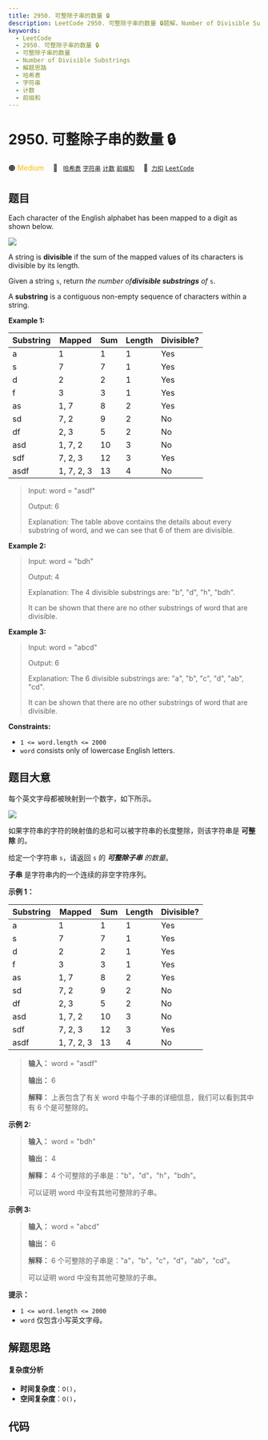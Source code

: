 ```yaml
---
title: 2950. 可整除子串的数量 🔒
description: LeetCode 2950. 可整除子串的数量 🔒题解，Number of Divisible Substrings，包含解题思路、复杂度分析以及完整的 JavaScript 代码实现。
keywords:
  - LeetCode
  - 2950. 可整除子串的数量 🔒
  - 可整除子串的数量
  - Number of Divisible Substrings
  - 解题思路
  - 哈希表
  - 字符串
  - 计数
  - 前缀和
---
```


# 2950. 可整除子串的数量 🔒

🟠 <font color=#ffb800>Medium</font>&emsp; 🔖&ensp; [`哈希表`](/tag/hash-table.md) [`字符串`](/tag/string.md) [`计数`](/tag/counting.md) [`前缀和`](/tag/prefix-sum.md)&emsp; 🔗&ensp;[`力扣`](https://leetcode.cn/problems/number-of-divisible-substrings) [`LeetCode`](https://leetcode.com/problems/number-of-divisible-substrings)

## 题目

Each character of the English alphabet has been mapped to a digit as shown
below.

![](https://fastly.jsdelivr.net/gh/doocs/leetcode@main/solution/2900-2999/2950.Number%20of%20Divisible%20Substrings/images/old_phone_digits.png)

A string is **divisible** if the sum of the mapped values of its characters is
divisible by its length.

Given a string `s`, return _the number of**divisible substrings** of_ `s`.

A **substring** is a contiguous non-empty sequence of characters within a
string.



**Example 1:**

Substring | Mapped | Sum | Length | Divisible?  
---|---|---|---|---  
a | 1 | 1 | 1 | Yes  
s | 7 | 7 | 1 | Yes  
d | 2 | 2 | 1 | Yes  
f | 3 | 3 | 1 | Yes  
as | 1, 7 | 8 | 2 | Yes  
sd | 7, 2 | 9 | 2 | No  
df | 2, 3 | 5 | 2 | No  
asd | 1, 7, 2 | 10 | 3 | No  
sdf | 7, 2, 3 | 12 | 3 | Yes  
asdf | 1, 7, 2, 3 | 13 | 4 | No  
  > Input: word = "asdf"
> 
> Output: 6
> 
> Explanation: The table above contains the details about every substring of word, and we can see that 6 of them are divisible.

**Example 2:**

> Input: word = "bdh"
> 
> Output: 4
> 
> Explanation: The 4 divisible substrings are: "b", "d", "h", "bdh".
> 
> It can be shown that there are no other substrings of word that are divisible.

**Example 3:**

> Input: word = "abcd"
> 
> Output: 6
> 
> Explanation: The 6 divisible substrings are: "a", "b", "c", "d", "ab", "cd".
> 
> It can be shown that there are no other substrings of word that are divisible.

**Constraints:**

  * `1 <= word.length <= 2000`
  * `word` consists only of lowercase English letters.


## 题目大意

每个英文字母都被映射到一个数字，如下所示。

![](https://fastly.jsdelivr.net/gh/doocs/leetcode@main/solution/2900-2999/2950.Number%20of%20Divisible%20Substrings/images/old_phone_digits.png)

如果字符串的字符的映射值的总和可以被字符串的长度整除，则该字符串是 **可整除** 的。

给定一个字符串 `s`，请返回 `s` 的 _**可整除子串** 的数量_。

**子串** 是字符串内的一个连续的非空字符序列。



**示例 1：**

Substring | Mapped | Sum | Length | Divisible?  
---|---|---|---|---  
a | 1 | 1 | 1 | Yes  
s | 7 | 7 | 1 | Yes  
d | 2 | 2 | 1 | Yes  
f | 3 | 3 | 1 | Yes  
as | 1, 7 | 8 | 2 | Yes  
sd | 7, 2 | 9 | 2 | No  
df | 2, 3 | 5 | 2 | No  
asd | 1, 7, 2 | 10 | 3 | No  
sdf | 7, 2, 3 | 12 | 3 | Yes  
asdf | 1, 7, 2, 3 | 13 | 4 | No  
> 
>   
> 
> 
> 
> **输入：** word = "asdf"
> 
> **输出：** 6
> 
> **解释：** 上表包含了有关 word 中每个子串的详细信息，我们可以看到其中有 6 个是可整除的。
> 
> 

**示例 2:**

> 
> 
> 
> 
> 
> **输入：** word = "bdh"
> 
> **输出：** 4
> 
> **解释：** 4 个可整除的子串是："b"，"d"，"h"，"bdh"。
> 
> 可以证明 word 中没有其他可整除的子串。
> 
> 

**示例 3:**

> 
> 
> 
> 
> 
> **输入：** word = "abcd"
> 
> **输出：** 6
> 
> **解释：** 6 个可整除的子串是："a"，"b"，"c"，"d"，"ab"，"cd"。
> 
> 可以证明 word 中没有其他可整除的子串。
> 
> 



**提示：**

  * `1 <= word.length <= 2000`
  * `word` 仅包含小写英文字母。


## 解题思路

#### 复杂度分析

- **时间复杂度**：`O()`，
- **空间复杂度**：`O()`，

## 代码

```javascript

```